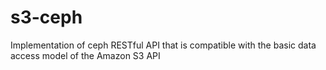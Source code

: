 # s3-ceph
Implementation of ceph RESTful API that is compatible with the basic data access model of the Amazon S3 API

